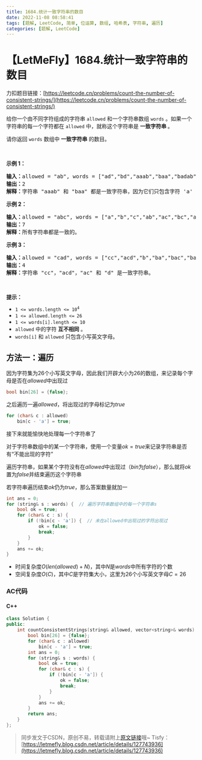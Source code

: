 ```yaml
---
title: 1684.统计一致字符串的数目
date: 2022-11-08 08:58:41
tags: [题解, LeetCode, 简单, 位运算, 数组, 哈希表, 字符串, 遍历]
categories: [题解, LeetCode]
---
```


# 【LetMeFly】1684.统计一致字符串的数目

力扣题目链接：[https://leetcode.cn/problems/count-the-number-of-consistent-strings/](https://leetcode.cn/problems/count-the-number-of-consistent-strings/)

<p>给你一个由不同字符组成的字符串 <code>allowed</code> 和一个字符串数组 <code>words</code> 。如果一个字符串的每一个字符都在 <code>allowed</code> 中，就称这个字符串是 <strong>一致字符串 </strong>。</p>

<p>请你返回 <code>words</code> 数组中 <strong>一致字符串</strong> 的数目。</p>

<p> </p>

<p><strong>示例 1：</strong></p>

<pre>
<b>输入：</b>allowed = "ab", words = ["ad","bd","aaab","baa","badab"]
<b>输出：</b>2
<b>解释：</b>字符串 "aaab" 和 "baa" 都是一致字符串，因为它们只包含字符 'a' 和 'b' 。
</pre>

<p><strong>示例 2：</strong></p>

<pre>
<b>输入：</b>allowed = "abc", words = ["a","b","c","ab","ac","bc","abc"]
<b>输出：</b>7
<b>解释：</b>所有字符串都是一致的。
</pre>

<p><strong>示例 3：</strong></p>

<pre>
<b>输入：</b>allowed = "cad", words = ["cc","acd","b","ba","bac","bad","ac","d"]
<b>输出：</b>4
<b>解释：</b>字符串 "cc"，"acd"，"ac" 和 "d" 是一致字符串。
</pre>

<p> </p>

<p><strong>提示：</strong></p>

<ul>
	<li><code>1 <= words.length <= 10<sup>4</sup></code></li>
	<li><code>1 <= allowed.length <=<sup> </sup>26</code></li>
	<li><code>1 <= words[i].length <= 10</code></li>
	<li><code>allowed</code> 中的字符 <strong>互不相同</strong> 。</li>
	<li><code>words[i]</code> 和 <code>allowed</code> 只包含小写英文字母。</li>
</ul>


    
## 方法一：遍历

因为字符集为26个小写英文字母，因此我们开辟大小为$26$的数组，来记录每个字母是否在$allowed$中出现过

```cpp
bool bin[26] = {false};
```

之后遍历一遍$allowed$，将出现过的字母标记为$true$

```cpp
for (char& c : allowed)
	bin[c - 'a'] = true;
```

接下来就能愉快地处理每一个字符串了

对于字符串数组中的某一个字符串，使用一个变量$ok = true$来记录字符串是否有“不能出现的字符”

遍历字符串，如果某个字符没有在$allowed$中出现过（$bin$为$false$），那么就将$ok$置为$false$并结束遍历这个字符串

若字符串遍历结束$ok$仍为$true$，那么答案数量就加一

```cpp
int ans = 0;
for (string& s : words) {  // 遍历字符串数组中的每一个字符串s
    bool ok = true;
    for (char& c : s) {
        if (!bin[c - 'a']) {  // 未在allowed中出现过的字符出现过
            ok = false;
            break;
        }
    }
    ans += ok;
}
```

+ 时间复杂度$O(len(allowed) + N)$，其中$N$是$words$中所有字符的个数
+ 空间复杂度$O(C)$，其中$C$是字符集大小，这里为26个小写英文字母$C=26$

### AC代码

#### C++

```cpp
class Solution {
public:
    int countConsistentStrings(string& allowed, vector<string>& words) {
        bool bin[26] = {false};
        for (char& c : allowed)
            bin[c - 'a'] = true;
        int ans = 0;
        for (string& s : words) {
            bool ok = true;
            for (char& c : s) {
                if (!bin[c - 'a']) {
                    ok = false;
                    break;
                }
            }
            ans += ok;
        }
        return ans;
    }
};
```

> 同步发文于CSDN，原创不易，转载请附上[原文链接](https://blog.letmefly.xyz/2022/11/08/LeetCode%201684.%E7%BB%9F%E8%AE%A1%E4%B8%80%E8%87%B4%E5%AD%97%E7%AC%A6%E4%B8%B2%E7%9A%84%E6%95%B0%E7%9B%AE/)哦~
> Tisfy：[https://letmefly.blog.csdn.net/article/details/127743936](https://letmefly.blog.csdn.net/article/details/127743936)
